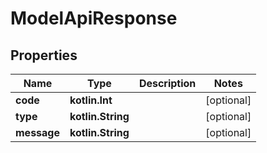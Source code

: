 
# ModelApiResponse

## Properties
Name | Type | Description | Notes
------------ | ------------- | ------------- | -------------
**code** | **kotlin.Int** |  |  [optional]
**type** | **kotlin.String** |  |  [optional]
**message** | **kotlin.String** |  |  [optional]



